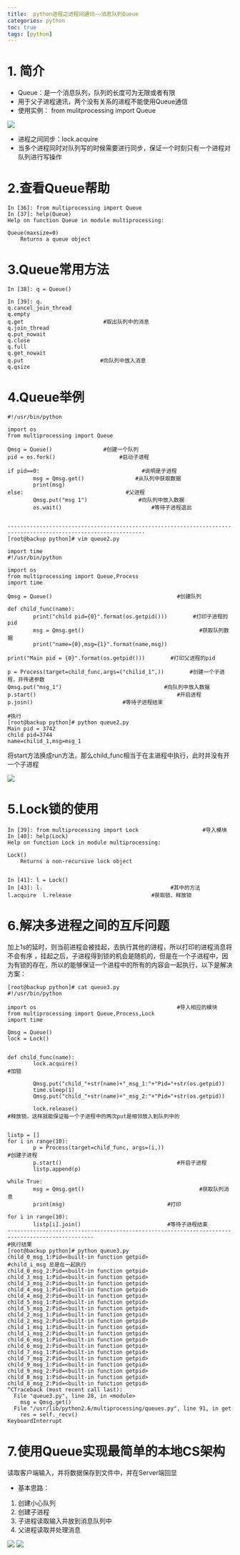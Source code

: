 ```yaml
---
title:  python进程之进程间通讯——消息队列Queue
categories: python   
toc: true  
tags: [python]
---
```





# 1. 简介
* Queue：是一个消息队列，队列的长度可为无限或者有限
* 用于父子进程通讯，两个没有关系的进程不能使用Queue通信
* 使用实例： from mulitprocessing import Queue

![](http://ols7leonh.bkt.clouddn.com//assert/img/python/queue/1.png)

* 进程之间同步：lock.acquire
* 当多个进程同时对队列写的时候需要进行同步，保证一个时刻只有一个进程对队列进行写操作
 
# 2.查看Queue帮助
```
In [36]: from multiprocessing import Queue
In [37]: help(Queue)
Help on function Queue in module multiprocessing:
 
Queue(maxsize=0)
    Returns a queue object

```
# 3.Queue常用方法
```
In [38]: q = Queue()
 
In [39]: q.
q.cancel_join_thread  
q.empty               
q.get                         #取出队列中的消息       
q.join_thread         
q.put_nowait
q.close               
q.full                
q.get_nowait          
q.put                        #向队列中放入消息     
q.qsize

```
# 4.Queue举例
```
#!/usr/bin/python
 
import os
from multiprocessing import Queue
 
Qmsg = Queue()                #创建一个队列
pid = os.fork()                    #启动子进程
 
if pid==0:                                #说明是子进程
        msg = Qmsg.get()                #从队列中获取数据
        print(msg)
else:                                #父进程
        Qmsg.put("msg 1")                #向队列中放入数据
        os.wait()                            #等待子进程退出


-----------------------------------------------------------------------------------------------------------------
[root@backup python]# vim queue2.py
 
import time
#!/usr/bin/python
 
import os
from multiprocessing import Queue,Process
import time
 
Qmsg = Queue()                                       #创建队列
 
def child_func(name):
        print("child pid={0}".format(os.getpid()))        #打印子进程的pid
        msg = Qmsg.get()                                    #获取队列数据
        print("name={0},msg={1}".format(name,msg))
 
print("Main pid = {0}".format(os.getpid()))        #打印父进程的pid
 
p = Process(target=child_func,args=("chilid_1",))        #创建一个子进程，并传递参数
Qmsg.put("msg_1")                                #向队列中放入数据
p.start()                                            #开启进程
p.join()                            #等待子进程结束
 
#执行                                                                                                                                                                                                          
[root@backup python]# python queue2.py
Main pid = 3742
child pid=3744
name=chilid_1,msg=msg_1

```
将start方法换成run方法，那么child_func相当于在主进程中执行，此时并没有开一个子进程

![](http://ols7leonh.bkt.clouddn.com//assert/img/python/queue/2.png)

# 5.Lock锁的使用
```
In [39]: from multiprocessing import Lock                    #导入模块
In [40]: help(Lock)
Help on function Lock in module multiprocessing:
 
Lock()
    Returns a non-recursive lock object
 
 
In [41]: l = Lock()
In [43]: l.                                        #其中的方法
l.acquire  l.release                         #获取锁、释放锁

```




 
# 6.解决多进程之间的互斥问题
加上1s的延时，则当前进程会被挂起，去执行其他的进程，所以打印的进程消息将不会有序 ，挂起之后，子进程得到锁的机会是随机的，但是在一个子进程中，因为有锁的存在，所以的能够保证一个进程中的所有的内容会一起执行，以下是解决方案：
```
[root@backup python]# cat queue3.py      
#!/usr/bin/python
 
import os                                            #导入相应的模块
from multiprocessing import Queue,Process,Lock
import time
 
Qmsg = Queue()
lock = Lock()
 
 
def child_func(name):
        lock.acquire()                                                    #加锁
 
        Qmsg.put("child_"+str(name)+"_msg_1:"+"Pid="+str(os.getpid))
        time.sleep(1)
        Qmsg.put("child_"+str(name)+"_msg_2:"+"Pid="+str(os.getpid))
 
        lock.release()                                                #释放锁，这样就能保证每一个子进程中的两次put是相邻放入到队列中的
 
 
listp = []
for i in range(10):
        p = Process(target=child_func, args=(i,))                        #创建子进程
        p.start()                                    #开启子进程
        listp.append(p)
 
while True:
        msg = Qmsg.get()                                    #获取队列消息
        print(msg)                                #打印
 
for i in range(10):
        listp[i].join()                           #等待子进程结束
-------------------------------------------------------------------------------------------------
#执行结果
[root@backup python]# python queue3.py
child_0_msg_1:Pid=<built-in function getpid>                    #child_i_msg 总是在一起执行
child_0_msg_2:Pid=<built-in function getpid>
child_3_msg_1:Pid=<built-in function getpid>
child_3_msg_2:Pid=<built-in function getpid>
child_4_msg_1:Pid=<built-in function getpid>
child_4_msg_2:Pid=<built-in function getpid>
child_5_msg_1:Pid=<built-in function getpid>
child_5_msg_2:Pid=<built-in function getpid>
child_2_msg_1:Pid=<built-in function getpid>
child_2_msg_2:Pid=<built-in function getpid>
child_1_msg_1:Pid=<built-in function getpid>
child_1_msg_2:Pid=<built-in function getpid>
child_6_msg_1:Pid=<built-in function getpid>
child_6_msg_2:Pid=<built-in function getpid>
child_7_msg_1:Pid=<built-in function getpid>
child_7_msg_2:Pid=<built-in function getpid>
child_9_msg_1:Pid=<built-in function getpid>
child_9_msg_2:Pid=<built-in function getpid>
child_8_msg_1:Pid=<built-in function getpid>
child_8_msg_2:Pid=<built-in function getpid>
^CTraceback (most recent call last):
  File "queue3.py", line 28, in <module>
    msg = Qmsg.get()
  File "/usr/lib/python2.6/multiprocessing/queues.py", line 91, in get
    res = self._recv()
KeyboardInterrupt

```



# 7.使用Queue实现最简单的本地CS架构
读取客户端输入，并将数据保存到文件中，并在Server端回显
* 基本思路：
 1. 创建小心队列
 2. 创建子进程
 3. 子进程读取输入并放到消息队列中
 4. 父进程读取并处理消息

 
![](http://ols7leonh.bkt.clouddn.com//assert/img/python/queue/3.png)
![](http://ols7leonh.bkt.clouddn.com//assert/img/python/queue/4.png)
 


